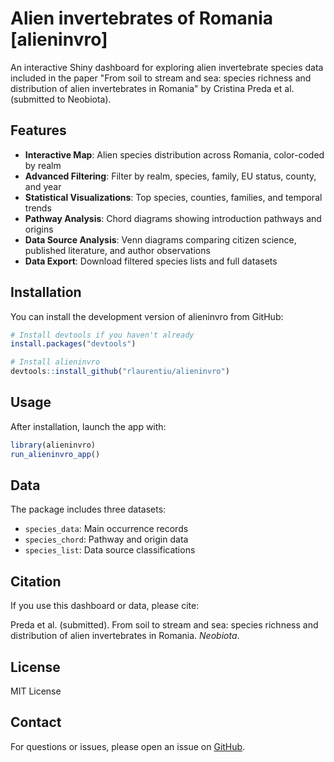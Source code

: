 # Alien invertebrates of Romania [alieninvro]

<!-- badges: start -->
<!-- badges: end -->

An interactive Shiny dashboard for exploring alien invertebrate species data included in the paper "From soil to stream and sea: species richness and distribution of alien invertebrates in Romania" by Cristina Preda et al. (submitted to Neobiota).

## Features

- **Interactive Map**: Alien species distribution across Romania, color-coded by realm
- **Advanced Filtering**: Filter by realm, species, family, EU status, county, and year
- **Statistical Visualizations**: Top species, counties, families, and temporal trends
- **Pathway Analysis**: Chord diagrams showing introduction pathways and origins
- **Data Source Analysis**: Venn diagrams comparing citizen science, published literature, and author observations
- **Data Export**: Download filtered species lists and full datasets

## Installation

You can install the development version of alieninvro from GitHub:
```r
# Install devtools if you haven't already
install.packages("devtools")

# Install alieninvro
devtools::install_github("rlaurentiu/alieninvro")
```

## Usage

After installation, launch the app with:
```r
library(alieninvro)
run_alieninvro_app()
```

## Data

The package includes three datasets:
- `species_data`: Main occurrence records
- `species_chord`: Pathway and origin data
- `species_list`: Data source classifications

## Citation

If you use this dashboard or data, please cite:

Preda et al. (submitted). From soil to stream and sea: species richness and distribution of alien invertebrates in Romania. *Neobiota*.

## License

MIT License

## Contact

For questions or issues, please open an issue on [GitHub](https://github.com/rlaurentiu/alieninvro/issues).
